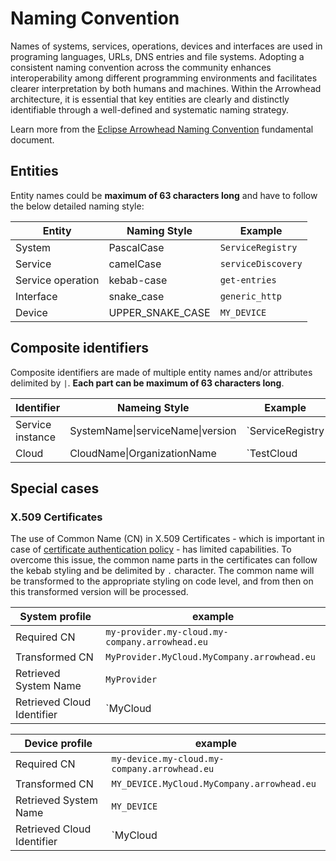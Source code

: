 # Naming Convention

Names of systems, services, operations, devices and interfaces are used in programing languages, URLs, DNS entries and file systems. Adopting a consistent naming convention across the community enhances interoperability among different programming environments and facilitates clearer interpretation by both humans and machines. Within the Arrowhead architecture, it is essential that key entities are clearly and distinctly identifiable through a well-defined and systematic naming strategy.

Learn more from the [Eclipse Arrowhead Naming Convention](../assets/fundamentals/naming-convention.pdf) fundamental document.

## Entities

Entity names could be **maximum of 63 characters long** and have to follow the below detailed naming style:

Entity | Naming Style | Example
--- | --- | ---
System | PascalCase | `ServiceRegistry`
Service | camelCase | `serviceDiscovery`
Service operation | kebab-case | `get-entries`
Interface | snake_case | `generic_http`
Device | UPPER_SNAKE_CASE | `MY_DEVICE` 

## Composite identifiers

Composite identifiers are made of multiple entity names and/or attributes delimited by `|`. **Each part can be maximum of 63 characters long**.

Identifier | Nameing Style | Example
--- | --- | --
Service instance | SystemName\|serviceName\|version | `ServiceRegistry|serviceDiscovery|1.0.0`
Cloud | CloudName\|OrganizationName | `TestCloud|AitiaInc`

## Special cases

### X.509 Certificates

The use of Common Name (CN) in X.509 Certificates - which is important in case of [certificate authentication policy](../api/authentication_policy.md#certificate) -  has limited capabilities. To overcome this issue, the common name parts in the certificates can follow the kebab styling and be delimited by `.` character. The common name will be transformed to the appropriate styling on code level, and from then on this transformed version will be processed.

System profile | example
--- | ---
Required CN | `my-provider.my-cloud.my-company.arrowhead.eu`
Transformed CN | `MyProvider.MyCloud.MyCompany.arrowhead.eu`
Retrieved System Name | `MyProvider`
Retrieved Cloud Identifier | `MyCloud|MyCompany`

Device profile | example
--- | ---
Required CN | `my-device.my-cloud.my-company.arrowhead.eu`
Transformed CN | `MY_DEVICE.MyCloud.MyCompany.arrowhead.eu`
Retrieved System Name | `MY_DEVICE`
Retrieved Cloud Identifier | `MyCloud|MyCompany`